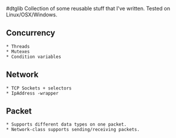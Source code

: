 #dtglib
Collection of some reusable stuff that I've written. Tested on Linux/OSX/Windows.
## Concurrency
	* Threads
	* Mutexes
	* Condition variables
## Network
	* TCP Sockets + selectors
	* IpAddress -wrapper
## Packet
	* Supports different data types on one packet.
	* Network-class supports sending/receiving packets.
